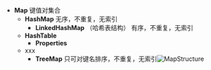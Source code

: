- **Map** 键值对集合
  - **HashMap** 无序，不重复，无索引
    - **LinkedHashMap** （哈希表结构） 有序，不重复，无索引
  - **HashTable**
    - **Properties**
  - xxx
    - **TreeMap**  只可对键名排序，不重复，无索引![MapStructure](https://weiyong.org/languages/java/basic/images/map_structure.png)
